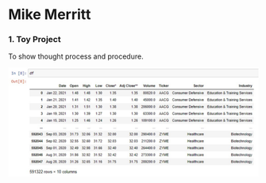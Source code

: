 # Mike Merritt

### 1. Toy Project

To show thought process and procedure.  

![Image of DataFrame](./Images/bigdf.jpg)
